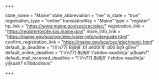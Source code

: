+++

state_name = "Maine"
state_abbreviation = "me"
is_state = "true"
registration_type = "online"
translationKey = "Maine"
type = "register"
hp_link = "https://www.maine.gov/sos/cec/elec/"
registration_link = "https://registertovote.sos.maine.gov/"
more_info_link = "https://maine.gov/sos/cec/elec/voter-info/voterguide.html"
confirm_registration_link = "https://maine.gov/sos/cec/elec/munic.html"
default_ip_deadline = "I'ii'n77[ Bij9j8' b1 ah00t'8' d00 bij9 g0ne'"
default_online_deadline = "I'ii'n77[ Bij9j8' t'ahdoo naadiin[a' yi[kaah7"
default_mail_received_deadline = "I'ii'n77[ Bij9j8' t'ahdoo naadiin[a' yi[kaah7 n7didooltsos"

+++